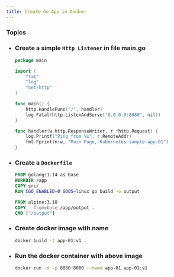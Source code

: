```yaml
---
title: Create Go App in Docker
---
```


### Topics
- ### Create a simple `Http Listener` in file main.go
    ```go
    package main

    import (
        "fmt"
        "log"
        "net/http"
    )

    func main() {
        http.HandleFunc("/", handler)
        log.Fatal(http.ListenAndServe("0.0.0.0:8080", nil))
    }

    func handler(w http.ResponseWriter, r *http.Request) {
        log.Printf("Ping from %s", r.RemoteAddr)
        fmt.Fprintln(w, "Main Page, Kubernetes sample-app-01")
    }
    ```

- ### Create a `Dockerfile`
    ```dockerfile
    FROM golang:1.14 as base
    WORKDIR /app
    COPY src/ .
    RUN CGO_ENABLED=0 GOOS=linux go build -o output

    FROM alpine:3.10
    COPY --from=base /app/output .
    CMD ["/output"]
    ```

- ### Create docker image with name
    ```bash
    docker build -t app-01:v1 .
    ```

- ### Run the docker container with above image
    ```bash
    docker run -d -p 8080:8080 --name app-01 app-01:v1
    ```
